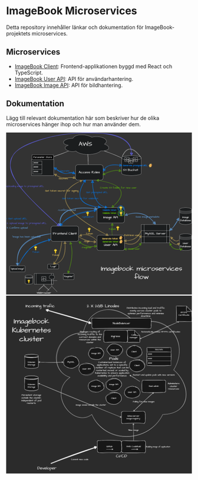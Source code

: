 # ImageBook Microservices

Detta repository innehåller länkar och dokumentation för ImageBook-projektets microservices.

## Microservices

- [ImageBook Client](https://github.com/EgSundqvist/imagebook-client): Frontend-applikationen byggd med React och TypeScript.
- [ImageBook User API](https://github.com/EgSundqvist/imagebook-userapi): API för användarhantering.
- [ImageBook Image API](https://github.com/EgSundqvist/imagebook-imageapi): API för bildhantering.

## Dokumentation

Lägg till relevant dokumentation här som beskriver hur de olika microservices hänger ihop och hur man använder dem.

![Example of application flow](https://github.com/EgSundqvist/imagebook/blob/main/ImagebookMicroservicesFlow.png)
![CI/CD and cluster flow](https://github.com/EgSundqvist/imagebook/blob/main/ImagebookClusterFlow.png)
